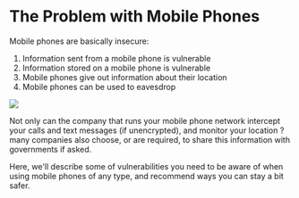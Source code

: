 The Problem with Mobile Phones
==============================

Mobile phones are basically insecure:

1.  Information sent from a mobile phone is vulnerable
2.  Information stored on a mobile phone is vulnerable
3.  Mobile phones give out information about their location
4.  Mobile phones can be used to eavesdrop

![](mobile1.png)

Not only can the company that runs your mobile phone network intercept
your calls and text messages (if unencrypted), and monitor your location
? many companies also choose, or are required, to share this information
with governments if asked.

Here, we'll describe some of vulnerabilities you need to be aware of
when using mobile phones of any type, and recommend ways you can stay a
bit safer.
